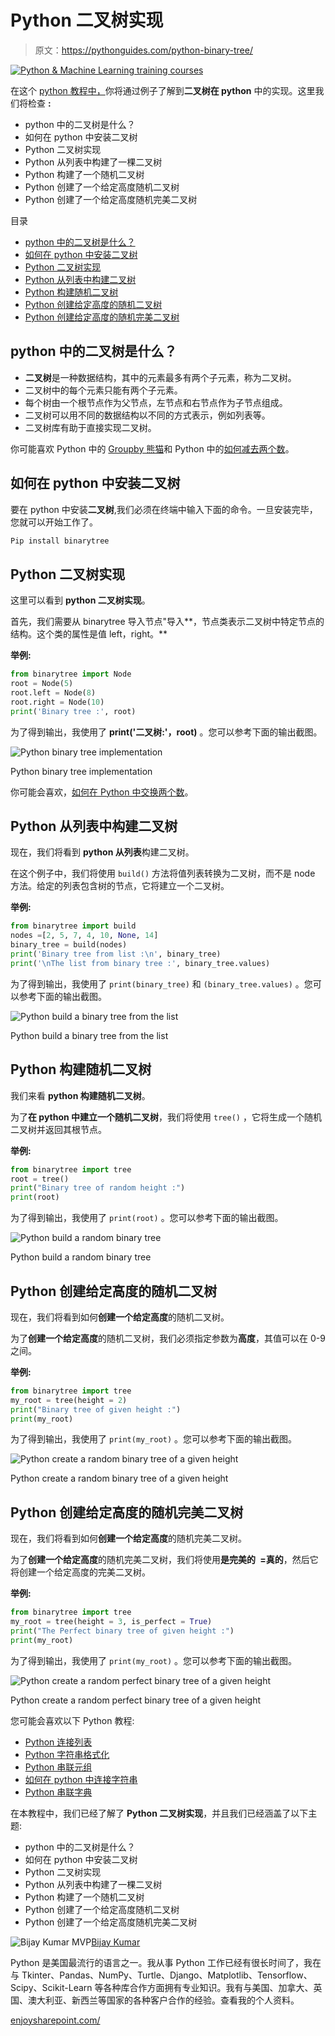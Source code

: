# Python 二叉树实现

> 原文：<https://pythonguides.com/python-binary-tree/>

[![Python & Machine Learning training courses](img/49ec9c6da89a04c9f45bab643f8c765c.png)](https://sharepointsky.teachable.com/p/python-and-machine-learning-training-course)

在这个 [python 教程中，](https://pythonguides.com/python-hello-world-program/)你将通过例子了解到**二叉树在 python** 中的实现。这里我们将检查 **:**

*   python 中的二叉树是什么？
*   如何在 python 中安装二叉树
*   Python 二叉树实现
*   Python 从列表中构建了一棵二叉树
*   Python 构建了一个随机二叉树
*   Python 创建了一个给定高度随机二叉树
*   Python 创建了一个给定高度随机完美二叉树

目录

[](#)

*   [python 中的二叉树是什么？](#What_is_a_binary_tree_in_python "What is a binary tree in python?")
*   [如何在 python 中安装二叉树](#How_to_install_binary_tree_in_python "How to install binary tree in python")
*   [Python 二叉树实现](#Python_binary_tree_implementation "Python binary tree implementation")
*   [Python 从列表中构建二叉树](#Python_build_a_binary_tree_from_the_list "Python build a binary tree from the list")
*   [Python 构建随机二叉树](#Python_build_a_random_binary_tree "Python build a random binary tree")
*   [Python 创建给定高度的随机二叉树](#Python_create_a_random_binary_tree_of_a_given_height "Python create a random binary tree of a given height")
*   [Python 创建给定高度的随机完美二叉树](#Python_create_a_random_perfect_binary_tree_of_a_given_height "Python create a random perfect binary tree of a given height")

## python 中的二叉树是什么？

*   **二叉树**是一种数据结构，其中的元素最多有两个子元素，称为二叉树。
*   二叉树中的每个元素只能有两个子元素。
*   每个树由一个根节点作为父节点，左节点和右节点作为子节点组成。
*   二叉树可以用不同的数据结构以不同的方式表示，例如列表等。
*   二叉树库有助于直接实现二叉树。

你可能喜欢 Python 中的 [Groupby 熊猫](https://pythonguides.com/groupby-in-python-pandas/)和 Python 中的[如何减去两个数](https://pythonguides.com/subtract-two-numbers-in-python/)。

## 如何在 python 中安装二叉树

要在 python 中安装**二叉树**,我们必须在终端中输入下面的命令。一旦安装完毕，您就可以开始工作了。

```py
Pip install binarytree
```

## Python 二叉树实现

这里可以看到 **python 二叉树实现**。

首先，我们需要从 binarytree 导入节点"导入**，节点类表示二叉树中特定节点的结构。这个类的属性是值 left，right。**

**举例:**

```py
from binarytree import Node 
root = Node(5) 
root.left = Node(8) 
root.right = Node(10)  
print('Binary tree :', root) 
```

为了得到输出，我使用了 **print('二叉树:'，root)** 。您可以参考下面的输出截图。

![Python binary tree implementation](img/dd5cf5e271a6c759f5dac8fdf21843d8.png "Python binary tree implementation 1")

Python binary tree implementation

你可能会喜欢，[如何在 Python 中交换两个数](https://pythonguides.com/swap-two-numbers-in-python/)。

## Python 从列表中构建二叉树

现在，我们将看到 **python 从列表**构建二叉树。

在这个例子中，我们将使用 `build()` 方法将值列表转换为二叉树，而不是 node 方法。给定的列表包含树的节点，它将建立一个二叉树。

**举例:**

```py
from binarytree import build 
nodes =[2, 5, 7, 4, 10, None, 14] 
binary_tree = build(nodes) 
print('Binary tree from list :\n', binary_tree) 
print('\nThe list from binary tree :', binary_tree.values) 
```

为了得到输出，我使用了 `print(binary_tree)` 和 `(binary_tree.values)` 。您可以参考下面的输出截图。

![Python build a binary tree from the list](img/18f5108c91b202a89f108318c9868cec.png "Python build a binary tree from the list")

Python build a binary tree from the list

## Python 构建随机二叉树

我们来看 **python 构建随机二叉树**。

为了**在 python 中建立一个随机二叉树**，我们将使用 `tree()` ，它将生成一个随机二叉树并返回其根节点。

**举例:**

```py
from binarytree import tree 
root = tree() 
print("Binary tree of random height :") 
print(root) 
```

为了得到输出，我使用了 `print(root)` 。您可以参考下面的输出截图。

![Python build a random binary tree](img/a2806e011859b8adf4699e43fb57768c.png "Python build a random binary tree")

Python build a random binary tree

## Python 创建给定高度的随机二叉树

现在，我们将看到如何**创建一个给定高度**的随机二叉树。

为了**创建一个给定高度**的随机二叉树，我们必须指定参数为**高度**，其值可以在 0-9 之间。

**举例:**

```py
from binarytree import tree 
my_root = tree(height = 2) 
print("Binary tree of given height :") 
print(my_root) 
```

为了得到输出，我使用了 `print(my_root)` 。您可以参考下面的输出截图。

![Python create a random binary tree of a given height](img/c25fbc0f36455f97bb84b210c055ad64.png "Python create a random binary tree of a given height")

Python create a random binary tree of a given height

## Python 创建给定高度的随机完美二叉树

现在，我们将看到如何**创建一个给定高度**的随机完美二叉树。

为了**创建一个给定高度**的随机完美二叉树，我们将使用**是完美的` `=真的**，然后它将创建一个给定高度的完美二叉树。

**举例:**

```py
from binarytree import tree 
my_root = tree(height = 3, is_perfect = True) 
print("The Perfect binary tree of given height :") 
print(my_root)
```

为了得到输出，我使用了 `print(my_root)` 。您可以参考下面的输出截图。

![Python create a random perfect binary tree of a given height](img/a39df7adeb031019589338367186b969.png "Python create a random perfect binary tree of a given height")

Python create a random perfect binary tree of a given height

您可能会喜欢以下 Python 教程:

*   [Python 连接列表](https://pythonguides.com/python-concatenate-list/)
*   [Python 字符串格式化](https://pythonguides.com/python-string-formatting/)
*   [Python 串联元组](https://pythonguides.com/python-concatenate-tuples/)
*   [如何在 python 中连接字符串](https://pythonguides.com/concatenate-strings-in-python/)
*   [Python 串联字典](https://pythonguides.com/python-concatenate-dictionary/)

在本教程中，我们已经了解了 **Python 二叉树实现**，并且我们已经涵盖了以下主题:

*   python 中的二叉树是什么？
*   如何在 python 中安装二叉树
*   Python 二叉树实现
*   Python 从列表中构建了一棵二叉树
*   Python 构建了一个随机二叉树
*   Python 创建了一个给定高度随机二叉树
*   Python 创建了一个给定高度随机完美二叉树

![Bijay Kumar MVP](img/9cb1c9117bcc4bbbaba71db8d37d76ef.png "Bijay Kumar MVP")[Bijay Kumar](https://pythonguides.com/author/fewlines4biju/)

Python 是美国最流行的语言之一。我从事 Python 工作已经有很长时间了，我在与 Tkinter、Pandas、NumPy、Turtle、Django、Matplotlib、Tensorflow、Scipy、Scikit-Learn 等各种库合作方面拥有专业知识。我有与美国、加拿大、英国、澳大利亚、新西兰等国家的各种客户合作的经验。查看我的个人资料。

[enjoysharepoint.com/](https://enjoysharepoint.com/)[](https://www.facebook.com/fewlines4biju "Facebook")[](https://www.linkedin.com/in/fewlines4biju/ "Linkedin")[](https://twitter.com/fewlines4biju "Twitter")